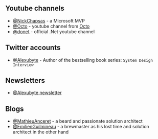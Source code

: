 ## Youtube channels

- [@NickChapsas](https://www.youtube.com/@nickchapsas) - a Microsoft MVP
- [@Octo](https://www.youtube.com/@OCTOTechnologyVideos) - youtube channel from [Octo](https://www.youtube.com/@OCTOTechnologyVideos)
- [@donet](https://www.youtube.com/@dotnet) - official .Net youtube channel

## Twitter accounts

- [@Alexubyte](https://twitter.com/alexxubyte) - Author of the bestselling book series: `System Design Interview`

## Newsletters

- [@Alexubyte newsletter](https://blog.bytebytego.com/?utm_source=site)

## Blogs

- [@MathieuAnceret](https://anceret-matthieu.fr/) - a beard and passionate solution architect
- [@EmilienGuilmineau](https://www.emilien-guilmineau.fr/posts/) - a brewmaster as his lost time and solution architect in the other hand
